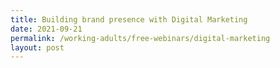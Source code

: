 ```yaml
---
title: Building brand presence with Digital Marketing
date: 2021-09-21
permalink: /working-adults/free-webinars/digital-marketing
layout: post
---
```

